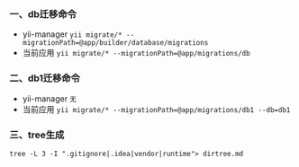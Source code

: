 ### 一、db迁移命令
+ yii-manager
`yii migrate/* --migrationPath=@app/builder/database/migrations`
+ 当前应用
`yii migrate/* --migrationPath=@app/migrations/db`

### 二、db1迁移命令
+ yii-manager
`无`
+ 当前应用
`yii migrate/* --migrationPath=@app/migrations/db1 --db=db1`

### 三、tree生成
`tree -L 3 -I ".gitignore|.idea|vendor|runtime"> dirtree.md`




